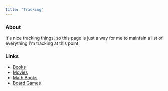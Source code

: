 ```yaml
---
title: "Tracking"
---
```


### About

It's nice tracking things, so this page is just a way for me to maintain a list of everything I'm tracking at this point. 

### Links

- [Books](https://www.goodreads.com/user/show/117507299-siddhartha-srivastava)
- [Movies](https://trakt.tv/users/gravito12345)
- [Math Books](/mathbooks/)
- [Board Games](https://boardgamegeek.com/user/gravito841)
